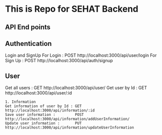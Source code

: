 # This is Repo for SEHAT Backend

## API End points

## Authentication 
Login and SignUp
For Login :   POST http://localhost:3000/api/user/login
For Sign Up : POST http://localhost:3000/api/auth/signup

## User
Get all users :  GET http://localhost:3000/api/user/
Get user by Id : GET http://localhost:3000/api/user/:id

    1. Information
    Get information of user by Id : GET  http://localhost:3000/api/information/:id
    Save user information :         POST http://localhost:3000/api/information/addUserInformation/
    Update user information :       PUT  http://localhost:3000/api/information/updateUserInformation
    

